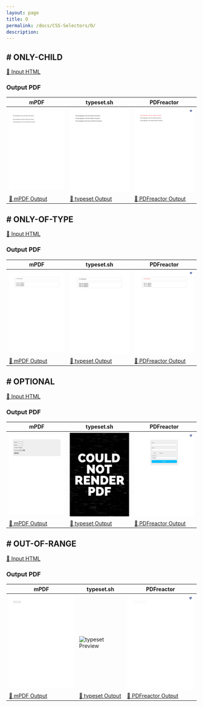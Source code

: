 ```yaml
---
layout: page
title: O
permalink: /docs/CSS-Selectors/O/
description: 
---
```




## <a name="ONLY-CHILD" id="ONLY-CHILD">#</a> ONLY-CHILD

[📄 Input HTML](/html/CSS%20Selectors/O/only-child.html)

### Output PDF

| mPDF | typeset.sh | PDFreactor |
|---------|---------|---------|
| ![mPDF Preview](mpdf__html_CSS_Selectors_O_only-child.html.png) | ![typeset Preview](typeset__html_CSS_Selectors_O_only-child.html.png) | ![PDFreactor Preview](pdfreactor__html_CSS_Selectors_O_only-child.html.png) |
| [📕 mPDF Output](mpdf__html_CSS_Selectors_O_only-child.html.pdf) | [📕 typeset Output](typeset__html_CSS_Selectors_O_only-child.html.pdf) | [📕 PDFreactor Output](pdfreactor__html_CSS_Selectors_O_only-child.html.pdf) |

## <a name="ONLY-OF-TYPE" id="ONLY-OF-TYPE">#</a> ONLY-OF-TYPE

[📄 Input HTML](/html/CSS%20Selectors/O/only-of-type.html)

### Output PDF

| mPDF | typeset.sh | PDFreactor |
|---------|---------|---------|
| ![mPDF Preview](mpdf__html_CSS_Selectors_O_only-of-type.html.png) | ![typeset Preview](typeset__html_CSS_Selectors_O_only-of-type.html.png) | ![PDFreactor Preview](pdfreactor__html_CSS_Selectors_O_only-of-type.html.png) |
| [📕 mPDF Output](mpdf__html_CSS_Selectors_O_only-of-type.html.pdf) | [📕 typeset Output](typeset__html_CSS_Selectors_O_only-of-type.html.pdf) | [📕 PDFreactor Output](pdfreactor__html_CSS_Selectors_O_only-of-type.html.pdf) |

## <a name="OPTIONAL" id="OPTIONAL">#</a> OPTIONAL

[📄 Input HTML](/html/CSS%20Selectors/O/optional.html)

### Output PDF

| mPDF | typeset.sh | PDFreactor |
|---------|---------|---------|
| ![mPDF Preview](mpdf__html_CSS_Selectors_O_optional.html.png) | ![typeset Preview](typeset__html_CSS_Selectors_O_optional.html.png) | ![PDFreactor Preview](pdfreactor__html_CSS_Selectors_O_optional.html.png) |
| [📕 mPDF Output](mpdf__html_CSS_Selectors_O_optional.html.pdf) | [📕 typeset Output](typeset__html_CSS_Selectors_O_optional.html.pdf) | [📕 PDFreactor Output](pdfreactor__html_CSS_Selectors_O_optional.html.pdf) |

## <a name="OUT-OF-RANGE" id="OUT-OF-RANGE">#</a> OUT-OF-RANGE

[📄 Input HTML](/html/CSS%20Selectors/O/out-of-range.html)

### Output PDF

| mPDF | typeset.sh | PDFreactor |
|---------|---------|---------|
| ![mPDF Preview](mpdf__html_CSS_Selectors_O_out-of-range.html.png) | ![typeset Preview](typeset__html_CSS_Selectors_O_out-of-range.html.png) | ![PDFreactor Preview](pdfreactor__html_CSS_Selectors_O_out-of-range.html.png) |
| [📕 mPDF Output](mpdf__html_CSS_Selectors_O_out-of-range.html.pdf) | [📕 typeset Output](typeset__html_CSS_Selectors_O_out-of-range.html.pdf) | [📕 PDFreactor Output](pdfreactor__html_CSS_Selectors_O_out-of-range.html.pdf) |


